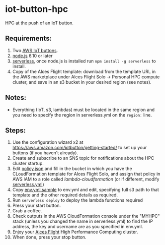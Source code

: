 # iot-button-hpc
HPC at the push of an IoT button.

## Requirements:
1. Two [AWS IoT buttons](https://aws.amazon.com/iotbutton/).
1. [node.js](https://nodejs.org) 6.10 or later
3. [serverless](https://serverless.com), once node.js is installed run `npm install -g serverless` to install.
4. Copy of the Alces Flight template: download from the template URL in the AWS marketplace under Alces Flight Solo -> Personal HPC compute cluster, and save in an s3 bucket in your desired region (see notes).

## Notes:
* Everything (IoT, s3, lambdas) must be located in the same region and you need to specify the region in serverless.yml on the `region:` line.

## Steps:
1. Use the configuration wizard x2 at https://aws.amazon.com/iotbutton/getting-started/ to set up your buttons (if you haven't already).
1. Create and subscribe to an SNS topic for notifications about the HPC cluster startup.
2. Edit [policy.json](policy.json) and fill in the bucket in which you have the CLoudFormation template for Alces Flight Solo, and assign that policy in AWS IAM to a role called *lambda-cloudformation* (or if different, modify [serverless.yml](serverless.yml))
3. Copy [env.yml.sample](env.yml.sample) to env.yml and edit, specifying full s3 path to that template and the other required details as required.
4. Run `serverless deploy` to deploy the lambda functions required
5. Press your start button.
6. Grab a coffee.
7. Check outputs in the AWS CloudFormation console under the "MYHPC" stack (unless you changed the name in serverless.yml) to find the IP address, the key and username are as you specified in env.yml.
8. Enjoy your [Alces Flight](http://alces-flight) High Performance Computing cluster.
9. When done, press your stop button.
